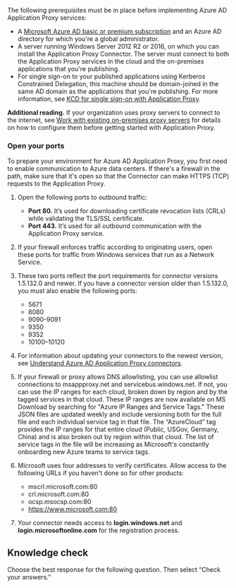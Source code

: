 The following prerequisites must be in place before implementing Azure AD Application Proxy services:

 *  A [Microsoft Azure AD basic or premium subscription](https://docs.microsoft.com/azure/active-directory/fundamentals/active-directory-whatis?azure-portal=true) and an Azure AD directory for which you're a global administrator.
 *  A server running Windows Server 2012 R2 or 2016, on which you can install the Application Proxy Connector. The server must connect to both the Application Proxy services in the cloud and the on-premises applications that you're publishing.
 *  For single sign-on to your published applications using Kerberos Constrained Delegation, this machine should be domain-joined in the same AD domain as the applications that you're publishing. For more information, see [KCD for single sign-on with Application Proxy](https://docs.microsoft.com/azure/active-directory/manage-apps/application-proxy-configure-single-sign-on-with-kcd?azure-portal=true).

**Additional reading.** If your organization uses proxy servers to connect to the internet, see [Work with existing on-premises proxy servers](https://docs.microsoft.com/azure/active-directory/manage-apps/application-proxy-configure-connectors-with-proxy-servers?azure-portal=true) for details on how to configure them before getting started with Application Proxy.

### Open your ports

To prepare your environment for Azure AD Application Proxy, you first need to enable communication to Azure data centers. If there's a firewall in the path, make sure that it's open so that the Connector can make HTTPS (TCP) requests to the Application Proxy.

1.  Open the following ports to outbound traffic:
    
     *  **Port 80.** It’s used for downloading certificate revocation lists (CRLs) while validating the TLS/SSL certificate.
     *  **Port 443.** It’s used for all outbound communication with the Application Proxy service.
2.  If your firewall enforces traffic according to originating users, open these ports for traffic from Windows services that run as a Network Service.
3.  These two ports reflect the port requirements for connector versions 1.5.132.0 and newer. If you have a connector version older than 1.5.132.0, you must also enable the following ports:
    
     *  5671
     *  8080
     *  9090-9091
     *  9350
     *  9352
     *  10100–10120
4.  For information about updating your connectors to the newest version, see [Understand Azure AD Application Proxy connectors](https://docs.microsoft.com/azure/active-directory/manage-apps/application-proxy-connectors?azure-portal=true).
5.  If your firewall or proxy allows DNS allowlisting, you can use allowlist connections to msappproxy.net and servicebus.windows.net. If not, you can use the IP ranges for each cloud, broken down by region and by the tagged services in that cloud. These IP ranges are now available on MS Download by searching for "Azure IP Ranges and Service Tags." These JSON files are updated weekly and include versioning both for the full file and each individual service tag in that file. The “AzureCloud” tag provides the IP ranges for that entire cloud (Public, USGov, Germany, China) and is also broken out by region within that cloud. The list of service tags in the file will be increasing as Microsoft's constantly onboarding new Azure teams to service tags.
6.  Microsoft uses four addresses to verify certificates. Allow access to the following URLs if you haven't done so for other products:
    
     *  mscrl.microsoft.com:80
     *  crl.microsoft.com:80
     *  ocsp.msocsp.com:80
     *  https://www.microsoft.com:80
7.  Your connector needs access to **login.windows.net** and **login.microsoftonline.com** for the registration process.

## Knowledge check

Choose the best response for the following question. Then select “Check your answers.”